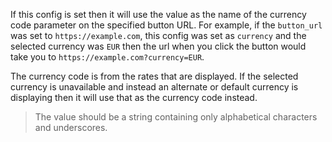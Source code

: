 If this config is set then it will use the value as the name of the currency code parameter on the specified button URL.
For example, if the `button_url` was set to `https://example.com`,  this config was set as `currency` and the selected 
currency was `EUR` then the url when you click the button would take you to `https://example.com?currency=EUR`. 

The currency code is from the rates that are displayed. If the selected currency is unavailable and instead an alternate
or default currency is displaying then it will use that as the currency code instead. 

> The value should be a string containing only alphabetical characters and underscores.
